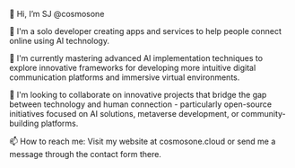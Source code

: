 👋 Hi, I’m SJ @cosmosone

👀 I'm a solo developer creating apps and services to help people connect online using AI technology.

🌱 I'm currently mastering advanced AI implementation techniques to explore innovative frameworks for developing more intuitive digital communication platforms and immersive virtual environments.

💞️ I'm looking to collaborate on innovative projects that bridge the gap between technology and human connection - particularly open-source initiatives focused on AI solutions, metaverse development, or community-building platforms.

📫 How to reach me: Visit my website at cosmosone.cloud or send me a message through the contact form there.

<!---
cosmosone/cosmosone is a ✨ special ✨ repository because its `README.md` (this file) appears on your GitHub profile.
You can click the Preview link to take a look at your changes.
--->
